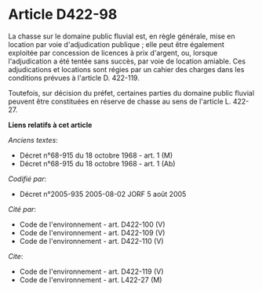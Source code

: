 # Article D422-98

La chasse sur le domaine public fluvial est, en règle générale, mise en location par voie d'adjudication publique ; elle peut
être également exploitée par concession de licences à prix d'argent, ou, lorsque l'adjudication a été tentée sans succès, par
voie de location amiable. Ces adjudications et locations sont régies par un cahier des charges dans les conditions prévues à
l'article D. 422-119.

Toutefois, sur décision du préfet, certaines parties du domaine public fluvial peuvent être constituées en réserve de chasse
au sens de l'article L. 422-27.

**Liens relatifs à cet article**

_Anciens textes_:

  - Décret n°68-915 du 18 octobre 1968 - art. 1 (M)
  - Décret n°68-915 du 18 octobre 1968 - art. 1 (Ab)

_Codifié par_:

  - Décret n°2005-935 2005-08-02 JORF 5 août 2005

_Cité par_:

  - Code de l'environnement - art. D422-100 (V)
  - Code de l'environnement - art. D422-109 (V)
  - Code de l'environnement - art. D422-110 (V)

_Cite_:

  - Code de l'environnement - art. D422-119 (V)
  - Code de l'environnement - art. L422-27 (M)
